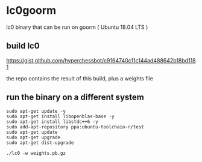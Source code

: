 # lc0goorm

lc0 binary that can be run on goorm ( Ubuntu 18.04 LTS )

## build lc0

https://gist.github.com/hyperchessbot/c9164740c11c144ad488642b18bd1181

the repo contains the result of this build, plus a weights file

## run the binary on a different system

```
sudo apt-get update -y
sudo apt-get install libopenblas-base -y
sudo apt-get install libstdc++6 -y
sudo add-apt-repository ppa:ubuntu-toolchain-r/test 
sudo apt-get update
sudo apt-get upgrade
sudo apt-get dist-upgrade

./lc0 -w weights.pb.gz
```
